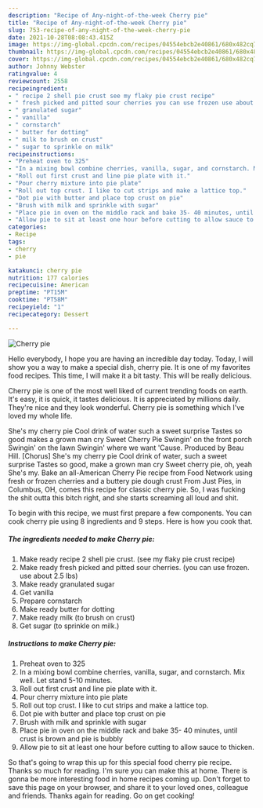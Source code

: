 ```yaml
---
description: "Recipe of Any-night-of-the-week Cherry pie"
title: "Recipe of Any-night-of-the-week Cherry pie"
slug: 753-recipe-of-any-night-of-the-week-cherry-pie
date: 2021-10-28T08:08:43.415Z
image: https://img-global.cpcdn.com/recipes/04554ebcb2e40861/680x482cq70/cherry-pie-recipe-main-photo.jpg
thumbnail: https://img-global.cpcdn.com/recipes/04554ebcb2e40861/680x482cq70/cherry-pie-recipe-main-photo.jpg
cover: https://img-global.cpcdn.com/recipes/04554ebcb2e40861/680x482cq70/cherry-pie-recipe-main-photo.jpg
author: Johnny Webster
ratingvalue: 4
reviewcount: 2558
recipeingredient:
- " recipe 2 shell pie crust see my flaky pie crust recipe"
- " fresh picked and pitted sour cherries you can use frozen use about 25 lbs"
- " granulated sugar"
- " vanilla"
- " cornstarch"
- " butter for dotting"
- " milk to brush on crust"
- " sugar to sprinkle on milk"
recipeinstructions:
- "Preheat oven to 325"
- "In a mixing bowl combine cherries, vanilla, sugar, and cornstarch. Mix well. Let stand 5-10 minutes."
- "Roll out first crust and line pie plate with it."
- "Pour cherry mixture into pie plate"
- "Roll out top crust. I like to cut strips and make a lattice top."
- "Dot pie with butter and place top crust on pie"
- "Brush with milk and sprinkle with sugar"
- "Place pie in oven on the middle rack and bake 35- 40 minutes, until crust is brown and pie is bubbly"
- "Allow pie to sit at least one hour before cutting to allow sauce to thicken."
categories:
- Recipe
tags:
- cherry
- pie

katakunci: cherry pie 
nutrition: 177 calories
recipecuisine: American
preptime: "PT15M"
cooktime: "PT58M"
recipeyield: "1"
recipecategory: Dessert

---
```



![Cherry pie](https://img-global.cpcdn.com/recipes/04554ebcb2e40861/680x482cq70/cherry-pie-recipe-main-photo.jpg)

Hello everybody, I hope you are having an incredible day today. Today, I will show you a way to make a special dish, cherry pie. It is one of my favorites food recipes. This time, I will make it a bit tasty. This will be really delicious.

Cherry pie is one of the most well liked of current trending foods on earth. It's easy, it is quick, it tastes delicious. It is appreciated by millions daily. They're nice and they look wonderful. Cherry pie is something which I've loved my whole life.

She&#39;s my cherry pie Cool drink of water such a sweet surprise Tastes so good makes a grown man cry Sweet Cherry Pie Swingin&#39; on the front porch Swingin&#39; on the lawn Swingin&#39; where we want &#39;Cause. Produced by Beau Hill. [Chorus] She&#39;s my cherry pie Cool drink of water, such a sweet surprise Tastes so good, make a grown man cry Sweet cherry pie, oh, yeah She&#39;s my. Bake an all-American Cherry Pie recipe from Food Network using fresh or frozen cherries and a buttery pie dough crust From Just Pies, in Columbus, OH, comes this recipe for classic cherry pie. So, I was fucking the shit outta this bitch right, and she starts screaming all loud and shit.


To begin with this recipe, we must first prepare a few components. You can cook cherry pie using 8 ingredients and 9 steps. Here is how you cook that.

<!--inarticleads1-->

##### The ingredients needed to make Cherry pie:

1. Make ready  recipe 2 shell pie crust. (see my flaky pie crust recipe)
1. Make ready  fresh picked and pitted sour cherries. (you can use frozen. use about 2.5 lbs)
1. Make ready  granulated sugar
1. Get  vanilla
1. Prepare  cornstarch
1. Make ready  butter for dotting
1. Make ready  milk (to brush on crust)
1. Get  sugar (to sprinkle on milk.)




<!--inarticleads2-->

##### Instructions to make Cherry pie:

1. Preheat oven to 325
1. In a mixing bowl combine cherries, vanilla, sugar, and cornstarch. Mix well. Let stand 5-10 minutes.
1. Roll out first crust and line pie plate with it.
1. Pour cherry mixture into pie plate
1. Roll out top crust. I like to cut strips and make a lattice top.
1. Dot pie with butter and place top crust on pie
1. Brush with milk and sprinkle with sugar
1. Place pie in oven on the middle rack and bake 35- 40 minutes, until crust is brown and pie is bubbly
1. Allow pie to sit at least one hour before cutting to allow sauce to thicken.




So that's going to wrap this up for this special food cherry pie recipe. Thanks so much for reading. I'm sure you can make this at home. There is gonna be more interesting food in home recipes coming up. Don't forget to save this page on your browser, and share it to your loved ones, colleague and friends. Thanks again for reading. Go on get cooking!
